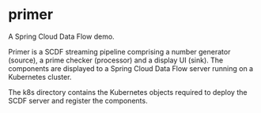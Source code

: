 # primer
A Spring Cloud Data Flow demo.

Primer is a SCDF streaming pipeline comprising a number generator (source), a prime checker (processor) and a display UI (sink). The components are displayed to a Spring Cloud Data Flow server running on a Kubernetes cluster.

The k8s directory contains the Kubernetes objects required to deploy the SCDF server and register the components.

